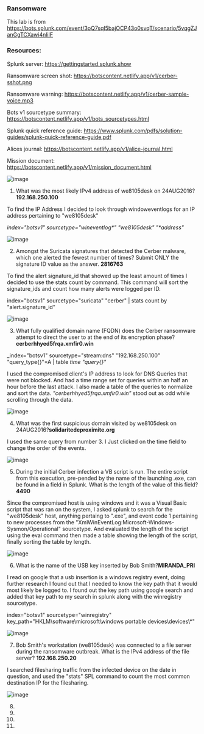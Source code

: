 ### Ransomware
This lab is from https://bots.splunk.com/event/3oQ7sqI5bajOCP43o0svqT/scenario/5vqgZJanGgTCXawi4nliIF

### Resources: 

Splunk server: https://gettingstarted.splunk.show

Ransomware screen shot: https://botscontent.netlify.app/v1/cerber-sshot.png

Ransomware warning: https://botscontent.netlify.app/v1/cerber-sample-voice.mp3

Bots v1 sourcetype summary: https://botscontent.netlify.app/v1/bots_sourcetypes.html

Splunk quick reference guide: https://www.splunk.com/pdfs/solution-guides/splunk-quick-reference-guide.pdf

Alices journal: https://botscontent.netlify.app/v1/alice-journal.html

Mission document: https://botscontent.netlify.app/v1/mission_document.html

![image](https://github.com/user-attachments/assets/13365371-2e21-490b-a4f7-ccf8710f5f6c)

1. What was the most likely IPv4 address of we8105desk on 24AUG2016? **192.168.250.100**

To find the IP Address I decided to look through windoweventlogs for an IP address pertaining to "we8105desk"

_index="botsv1" sourcetype="wineventlog*"  "we8105desk" "*address"_

![image](https://github.com/user-attachments/assets/7db9830d-6e0a-47a7-ace6-e6cbfe9932cb)

2. Amongst the Suricata signatures that detected the Cerber malware, which one alerted the fewest number of times? Submit ONLY the signature ID value as the answer. **2816763**

To find the alert signature_id that showed up the least amount of times I decided to use the stats count by command. This command will sort the signature_ids and count how many alerts were logged per ID.

index="botsv1" sourcetype="suricata"  "cerber" | stats count by  "alert.signature_id"

![image](https://github.com/user-attachments/assets/57aa7f0e-4707-463f-9e31-30e3cee7e89e)

3. What fully qualified domain name (FQDN) does the Cerber ransomware attempt to direct the user to at the end of its encryption phase? **cerberhhyed5frqa.xmfir0.win**

_index="botsv1" sourcetype="stream:dns" "192.168.250.100" "query_type{}"=A  | table _time "query{}"_

I used the compromised client's IP address to look for DNS Queries that were not blocked. And had a time range set for queries within an half an hour before the last attack. I also made a table of the queries to normalize and sort the data.  _"cerberhhyed5frqa.xmfir0.win"_ stood out as odd while scrolling through the data.

![image](https://github.com/user-attachments/assets/875af7a0-881a-4608-9895-bc5c3e2beac9)

4. What was the first suspicious domain visited by we8105desk on 24AUG2016?**solidaritedeproximite.org**

I used the same query from number 3. I Just clicked on the time field to change the order of the events.

![image](https://github.com/user-attachments/assets/c5afaaa8-3813-43c9-a8f9-6249f0fda52e)


5. During the initial Cerber infection a VB script is run. The entire script from this execution, pre-pended by the name of the launching .exe, can be found in a field in Splunk. What is the length of the value of this field?**4490**

Since the compromised host is using windows and it was a Visual Basic script that was ran on the system, I asked splunk to search for the "we8105desk" host, anything pertaing to ".exe", and event code 1 pertaining to new processes from the "XmlWinEventLog:Microsoft-Windows-Sysmon/Operational" sourcetype. And evaluated the length of the script using the eval command then made a table showing the length of the script, finally sorting the table by length. 

![image](https://github.com/user-attachments/assets/4c7c9657-fc07-48a4-9e33-d06d108b8c37)


6. What is the name of the USB key inserted by Bob Smith?**MIRANDA_PRI**

I read on google that a usb insertion is a windows registry event, doing further research I found out that I needed to know the key path that it would most likely be logged to. I found out the key path using google search and added that key path to my search in splunk along with the winregistry sourcetype.

index="botsv1" sourcetype="winregistry" key_path="HKLM\\software\\microsoft\\windows portable devices\\devices\\*"

![image](https://github.com/user-attachments/assets/4afb6317-9c50-46fc-b5be-499f8927d7e1)

7. Bob Smith's workstation (we8105desk) was connected to a file server during the ransomware outbreak. What is the IPv4 address of the file server? **192.168.250.20**

I searched filesharing traffic from the infected device on the date in question, and used the "stats" SPL command to count the most common destination IP for the filesharing.

![image](https://github.com/user-attachments/assets/c42447ba-1590-4f98-871b-6e876ac4b094)


8.

9.

10.

11.

